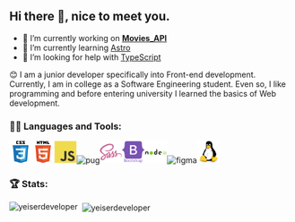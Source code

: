 ## Hi there 👋, nice to meet you.

- 🔭 I’m currently working on [**Movies_API**](https://github.com/YeiserDeveloper/Movies_API)
- 🌱 I’m currently learning [Astro](https://astro.build/)
- 🤔 I’m looking for help with [TypeScript](https://www.typescriptlang.org/)

😊 I am a junior developer specifically into Front-end development. Currently, I am in college as a Software Engineering student. Even so, I like programming and before entering university I learned the basics of Web development.

### 👨‍💻 Languages and Tools:

<img src="https://raw.githubusercontent.com/devicons/devicon/master/icons/css3/css3-original-wordmark.svg" alt="css3" width="40" height="40"/><img src="https://raw.githubusercontent.com/devicons/devicon/master/icons/html5/html5-original-wordmark.svg" alt="html5" width="40" height="40"/><img src="https://raw.githubusercontent.com/devicons/devicon/master/icons/javascript/javascript-original.svg" alt="javascript" width="40" height="40"/><img src="https://cdn.worldvectorlogo.com/logos/pug.svg" alt="pug" width="40" height="40"/><img src="https://raw.githubusercontent.com/devicons/devicon/master/icons/sass/sass-original.svg" alt="sass" width="40" height="40"/><img src="https://raw.githubusercontent.com/devicons/devicon/master/icons/bootstrap/bootstrap-plain-wordmark.svg" alt="bootstrap" width="40" height="40"/><img src="https://raw.githubusercontent.com/devicons/devicon/master/icons/nodejs/nodejs-original-wordmark.svg" alt="nodejs" width="40" height="40"/><img src="https://www.vectorlogo.zone/logos/figma/figma-icon.svg" alt="figma" width="40" height="40"/><img src="https://raw.githubusercontent.com/devicons/devicon/master/icons/linux/linux-original.svg" alt="linux" width="40" height="40"/>

### 🏆 Stats:
<p>&nbsp;
<img align="center" src="https://github-readme-stats.vercel.app/api/top-langs?username=yeiserdeveloper&show_icons=true&locale=en&layout=compact" alt="yeiserdeveloper" />
<img align="left" src="https://github-readme-stats.vercel.app/api?username=yeiserdeveloper&show_icons=true&locale=es" alt="yeiserdeveloper" />
</p>

<!--
**YeiserDeveloper/YeiserDeveloper** is a ✨ _special_ ✨ repository because its `README.md` (this file) appears on your GitHub profile.

Here are some ideas to get you started:

- 🔭 I’m currently working on ...
- 🌱 I’m currently learning ...
- 👯 I’m looking to collaborate on ...
- 🤔 I’m looking for help with ...
- 💬 Ask me about ...
- 📫 How to reach me: ...
- 😄 Pronouns: ...
- ⚡ Fun fact: ...
-->
